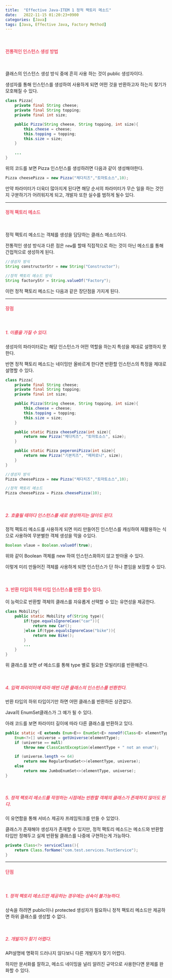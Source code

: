 ```yaml
---
title:  "Effective Java-ITEM 1 정적 팩토리 메소드"
date:   2022-11-15 01:20:23+0900
categories: [Java]
tags: [Java, Effective Java, Factory Method]
---
```

<br>

#### **<span style="color:#ef5369">전통적인 인스턴스 생성 방법</span>**

<br>

클래스의 인스턴스 생성 방식 중에 흔히 사용 하는 것이 public 생성자이다.

생성자를 통해 인스턴스를 생성하여 사용하게 되면 어떤 것을 반환하고자 하는지 찾기가 모호해질 수 있다.

```java
class Pizza{
    private final String cheese;
	private final String topping;
	private final int size;

	public Pizza(String cheese, String topping, int size){
		this.cheese = cheese;
		this.topping = topping;
		this.size = size;
	}
    
    ...
}
```

위의 코드를 보면 Pizza 인스턴스를 생성하려면 다음과 같이 생성해야한다.

```java
Pizza cheesePizza = new Pizza("체다치즈","토마토소스",10);
```

만약 파라미터가 더욱더 많아지게 된다면 해당 순서의 파라미터가 무슨 일을 하는 것인지 구분하기가 어려워지게 되고, 개발자 또한 실수를 범하게 될수 있다.

---

#### **<span style="color:#ef5369">정적 팩토리 메소드</span>**

<br>

정적 팩토리 메소드는 객체를 생성을 담당하는 클래스 메소드이다.

전통적인 생성 방식과 다른 점은 `new`를 할때 직접적으로 하는 것이 아닌 메소드를 통해 간접적으로 생성하게 된다.

```java
//생성자 방식
String constructorStr = new String("Constructor");

//정적 팩토리 메소드 방식
String factoryStr = String.valueOf("Factory");
```

이런 정적 팩토리 메소드는 다음과 같은 장단점을 가지게 된다.

---

#### **<span style="color:#ef5369">장점</span>**

<br>

##### **<span style="color:#ef5369">1. 이름을 가질 수 있다.</span>**


생성자의 파라미터로는 해당 인스턴스가 어떤 역할을 하는지 특성을 제대로 설명하지 못한다.

반면 정적 팩토리 메소드는 네이밍만 올바르게 한다면 반환할 인스턴스의 특정을 제대로 설명할 수 있다.

```java
class Pizza{
	private final String cheese;
	private final String topping;
	private final int size;

	public Pizza(String cheese, String topping, int size){
		this.cheese = cheese;
		this.topping = topping;
		this.size = size;
	}

	public static Pizza cheesePizza(int size){
		return new Pizza("체다치즈", "토마토소스", size);
	}

	public static Pizza peperoniPizza(int size){
		return new Pizza("기본치즈", "페퍼로니", size);
	}
}

//생성자 방식
Pizza cheesePizza = new Pizza("체다치즈","토마토소스",10);

//정적 팩토리 메소드
Pizza cheesePizza = Pizza.cheesePizza(10);
```

<br>

##### **<span style="color:#ef5369">2. 호출될 때마다 인스턴스를 새로 생성하지는 않아도 된다.</span>**


정적 팩토리 메소드를 사용하게 되면 미리 만들어진 인스턴스를 캐싱하여 재활용하는 식으로 사용하여 무분별한 객체 생성을 막을 수있다.

```java
Boolean vlaue = Boolean.valueOf(true);
```

위와 같이 Boolean 객체를 new 하여 인스턴스화하지 않고 받아올 수 있다.

이렇게 미리 만들어진 객체를 사용하게 되면 인스턴스가 단 하나 뿐임을 보장할 수 있다.

<br>

#### **<span style="color:#ef5369">3. 반환 타입의 하위 타입 인스턴스를 반환 할수 있다.</span>**


이 능력으로 반환할 객체의 클래스를 자유롭게 선택할 수 있는 유연성을 제공한다.

```java
class Mobility{
	public static Mobility of(String type){
		if(type.equalsIgnoreCase("car")){
			return new Car();
		}else if(type.equalsIgnoreCase("bike")){
			return new Bike();
		}
        ...
	}
}
```

위 클래스를 보면 of 메소드를 통해 type 별로 필요한 모빌리티를 반환해준다.
 
<br>

##### **<span style="color:#ef5369">4. 입력 파라미터에 따라 매번 다른 클래스의 인스턴스를 반환한다.</span>**


반환 타입의 하위 타입이기만 하면 어떤 클래스를 반환하든 상관없다.

Java의 EnumSet클래스가 그 예가 될 수 있다.

아래 코드를 보면 파라미터 길이에 따라 다른 클래스를 반환하고 있다.

```java
public static <E extends Enum<E>> EnumSet<E> noneOf(Class<E> elementType) {
    Enum<?>[] universe = getUniverse(elementType);
    if (universe == null)
        throw new ClassCastException(elementType + " not an enum");

    if (universe.length <= 64)
        return new RegularEnumSet<>(elementType, universe);
    else
        return new JumboEnumSet<>(elementType, universe);
}
```

<br>

##### **<span style="color:#ef5369">5. 정적 팩토리 메소드를 작정하는 시점에는 반환할 객체의 클래스가 존재하지 않아도 된다.</span>**


이 유연함을 통해 서비스 제공자 프레임워크를 만들 수 있었다.

클래스가 존재해야 생성자가 존재할 수 있지만, 정적 팩토리 메소드는 메소드와 반환할 타입만 정해두고 실제 반환될 클래스를 나중에 구현하는게 가능하다.

```java
private Class<?> serviceClass(){
    return Class.forName("com.test.services.TestService");
}
```

---

#### **<span style="color:#ef5369">단점</span>**

<br>

##### **<span style="color:#ef5369">1. 정적 팩토리 메소드만 제공하는 경우에는 상속이 불가능하다.</span>**


상속을 하려면 public이나 protected 생성자가 필요하니 정적 팩토리 메소드만 제공하면 하위 클래스를 생성할 수 없다.

<br>

##### **<span style="color:#ef5369">2. 개발자가 찾기 어렵다.</span>**


API설명에 명확히 드러나지 않다보니 다른 개발자가 찾기 어렵다.

하지만 문서화를 잘하고, 메소드 네이밍을 널리 알려진 규약으로 사용한다면 문제를 완화할 수 있다.